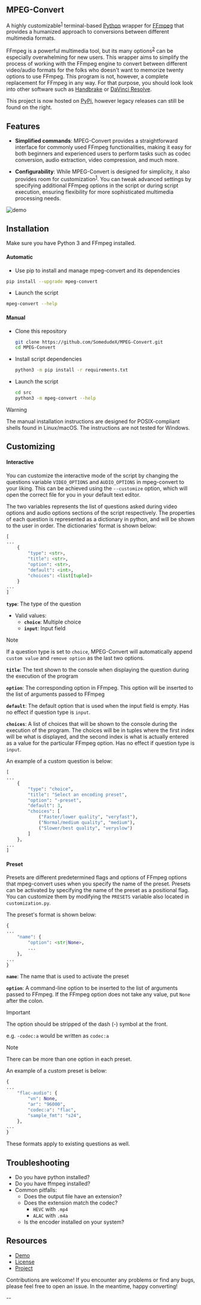 ## MPEG-Convert

A highly customizable<sup>[1](#Customizing)</sup> terminal-based [Python](https://www.python.org/downloads/) wrapper for [FFmpeg](https://ffmpeg.org/download.html) that provides a humanized approach to conversions between different multimedia formats. 

FFmpeg is a powerful multimedia tool, but its many options<sup>[2](https://ffmpeg.org/ffmpeg.html)</sup> can be especially overwhelming for new users. This wrapper aims to simplify the process of working with the FFmpeg engine to convert between different video/audio formats for the folks who doesn't want to memorize twenty options to use FFmpeg. This program is not, however, a complete replacement for FFmpeg in any way. For that purpose, you should look look into other software such as [Handbrake](https://handbrake.fr/) or [DaVinci Resolve](https://www.blackmagicdesign.com/products/davinciresolve). 

This project is now hosted on [PyPi](https://pypi.org/project/mpeg-convert), however legacy releases can still be found on the right. 

## Features

* **Simplified commands**: MPEG-Convert provides a straightforward interface for commonly used FFmpeg functionalities, making it easy for both beginners and experienced users to perform tasks such as codec conversion, audio extraction, video compression, and much more.

* **Configurability**: While MPEG-Convert is designed for simplicity, it also provides room for customization<sup>[1](#Customizing)</sup>. You can tweak advanced settings by specifying additional FFmpeg options in the script or during script execution, ensuring flexibility for more sophisticated multimedia processing needs.

![demo](https://github.com/SomedudeX/MPEG-Convert/assets/101906945/d69c68b0-4122-4ebc-a6fb-3de50448dcd0)

## Installation 

Make sure you have Python 3 and FFmpeg installed. 

#### Automatic

* Use pip to install and manage mpeg-convert and its dependencies

```bash
pip install --upgrade mpeg-convert
```

* Launch the script

```bash
mpeg-convert --help
```

#### Manual

* Clone this repository
  
  ```bash
  git clone https://github.com/SomedudeX/MPEG-Convert.git
  cd MPEG-Convert
  ```

* Install script dependencies

  ```bash
  python3 -m pip install -r requirements.txt
  ```

* Launch the script

  ```bash
  cd src
  python3 -m mpeg-convert --help
  ```

> [!WARNING]
> The manual installation instructions are designed for POSIX-compliant shells found in Linux/macOS. The instructions are not tested for Windows. 

## Customizing

#### Interactive

You can customize the interactive mode of the script by changing the questions variable `VIDEO_OPTIONS` and `AUDIO_OPTIONS` in mpeg-convert to your liking. This can be achieved using the `--customize` option, which will open the correct file for you in your default text editor.

The two variables represents the list of questions asked during video options and audio options sections of the script respectively. The properties of each question is represented as a dictionary in python, and will be shown to the user in order. The dictionaries' format is shown below:

```py
[
...
    {
        "type": <str>,
        "title": <str>,
        "option": <str>,
        "default": <int>,
        "choices": <list[tuple]>
    }
...
]
```

**`type`**: The type of the question

 * Valid values:
   + **`choice`**: Multiple choice
   + **`input`**: Input field
  
> [!NOTE]
> If a question type is set to `choice`, MPEG-Convert will automatically append `custom value` and `remove option` as the last two options. 

**`title`**: The text shown to the console when displaying the question during the execution of the program

**`option`**: The corresponding option in FFmpeg. This option will be inserted to the list of arguments passed to FFmpeg

**`default`**: The default option that is used when the input field is empty. Has no effect if question type is `input`.

**`choices`**: A list of choices that will be shown to the console during the execution of the program. The choices will be in tuples where the first index will be what is displayed, and the second index is what is actually entered as a value for the particular FFmpeg option. Has no effect if question type is `input`.

An example of a custom question is below: 

```py
[
...
    {
        "type": "choice",
        "title": "Select an encoding preset",
        "option": "-preset",
        "default": 3,
        "choices": [
            ("Faster/lower quality", "veryfast"),
            ("Normal/medium quality", "medium"),
            ("Slower/best quality", "veryslow")
        ]
    },
...
]
```

#### Preset

Presets are different predetermined flags and options of FFmpeg options that mpeg-convert uses when you specify the name of the preset. Presets can be activated by specifying the name of the preset as a positional flag. You can customize them by modifying the `PRESETS` variable also located in `customization.py`. 

The preset's format is shown below: 
```py
{
...
    "name": {
        "option": <str|None>,
        ...
    },
...
}
```

**`name`**: The name that is used to activate the preset

**`option`**: A command-line option to be inserted to the list of arguments passed to FFmpeg. If the FFmpeg option does not take any value, put `None` after the colon.

 > [!IMPORTANT]
 > The option should be stripped of the dash (-) symbol at the front. 
 > 
 > e.g. `-codec:a` would be written as `codec:a`
 
 > [!NOTE]
 > There can be more than one option in each preset.
 
An example of a custom preset is below:

```py
{
...
    "flac-audio": {
        "vn": None,
        "ar": "96000",
        "codec:a": "flac",
        "sample_fmt": "s24",
    },
...
}
```
 
These formats apply to existing questions as well.

## Troubleshooting

* Do you have python installed?
* Do you have ffmpeg installed?
* Common pitfalls:
  + Does the output file have an extension?
  + Does the extension match the codec?
    - `HEVC` with `.mp4`
    - `ALAC` with `.m4a`
  + Is the encoder installed on your system?

## Resources

 - [Demo](https://github.com/SomedudeX/mpeg-convert/raw/main/demo.mp4)
 - [License](https://raw.githubusercontent.com/SomedudeX/mpeg-convert/main/LICENSE)
 - [Project](https://pypi.org/project/mpeg-convert/#history)

Contributions are welcome! If you encounter any problems or find any bugs, please feel free to open an issue. In the meantime, happy converting! 

--
